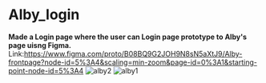 # Alby_login
**Made a Login page where the user can Login page prototype to Alby's page uisng Figma.**
Link:https://www.figma.com/proto/B08BQ9G2JOH9N8sN5aXtJ9/Alby-frontpage?node-id=5%3A4&scaling=min-zoom&page-id=0%3A1&starting-point-node-id=5%3A4
![alby2](https://user-images.githubusercontent.com/55830977/224316243-80f9b8a5-1419-4b9a-bdc2-c4c838c0660e.JPG)
![alby1](https://user-images.githubusercontent.com/55830977/224316246-5c3ec489-ef78-44df-9920-a79b80b5ef8a.JPG)
